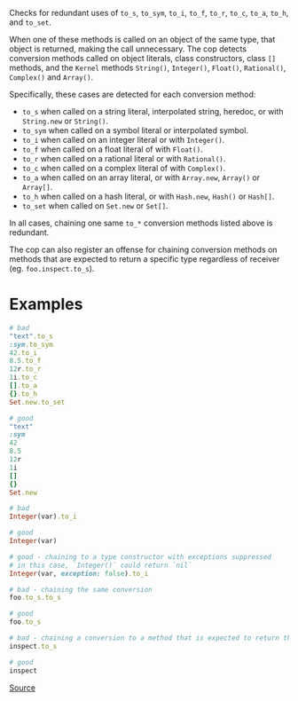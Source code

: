 
Checks for redundant uses of `to_s`, `to_sym`, `to_i`, `to_f`, `to_r`, `to_c`,
`to_a`, `to_h`, and `to_set`.

When one of these methods is called on an object of the same type, that object
is returned, making the call unnecessary. The cop detects conversion methods called
on object literals, class constructors, class `[]` methods, and the `Kernel` methods
`String()`, `Integer()`, `Float()`, `Rational()`, `Complex()` and `Array()`.

Specifically, these cases are detected for each conversion method:

* `to_s` when called on a string literal, interpolated string, heredoc,
  or with `String.new` or `String()`.
* `to_sym` when called on a symbol literal or interpolated symbol.
* `to_i` when called on an integer literal or with `Integer()`.
* `to_f` when called on a float literal of with `Float()`.
* `to_r` when called on a rational literal or with `Rational()`.
* `to_c` when called on a complex literal of with `Complex()`.
* `to_a` when called on an array literal, or with `Array.new`, `Array()` or `Array[]`.
* `to_h` when called on a hash literal, or with `Hash.new`, `Hash()` or `Hash[]`.
* `to_set` when called on `Set.new` or `Set[]`.

In all cases, chaining one same `to_*` conversion methods listed above is redundant.

The cop can also register an offense for chaining conversion methods on methods that are
expected to return a specific type regardless of receiver (eg. `foo.inspect.to_s`).

# Examples

```ruby
# bad
"text".to_s
:sym.to_sym
42.to_i
8.5.to_f
12r.to_r
1i.to_c
[].to_a
{}.to_h
Set.new.to_set

# good
"text"
:sym
42
8.5
12r
1i
[]
{}
Set.new

# bad
Integer(var).to_i

# good
Integer(var)

# good - chaining to a type constructor with exceptions suppressed
# in this case, `Integer()` could return `nil`
Integer(var, exception: false).to_i

# bad - chaining the same conversion
foo.to_s.to_s

# good
foo.to_s

# bad - chaining a conversion to a method that is expected to return the same type
inspect.to_s

# good
inspect
```

[Source](http://www.rubydoc.info/gems/rubocop/RuboCop/Cop/Lint/RedundantTypeConversion)